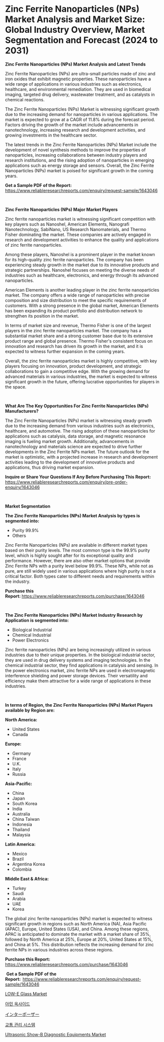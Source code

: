 <p><h1>Zinc Ferrite Nanoparticles (NPs) Market Analysis and Market Size: Global Industry Overview, Market Segmentation and Forecast (2024 to 2031)</h1></p><p><strong>Zinc Ferrite Nanoparticles (NPs) Market Analysis and Latest Trends</strong></p>
<p><p>Zinc Ferrite Nanoparticles (NPs) are ultra-small particles made of zinc and iron oxides that exhibit magnetic properties. These nanoparticles have a wide range of applications in various industries such as electronics, healthcare, and environmental remediation. They are used in biomedical imaging, targeted drug delivery, wastewater treatment, and as catalysts in chemical reactions.</p><p>The Zinc Ferrite Nanoparticles (NPs) Market is witnessing significant growth due to the increasing demand for nanoparticles in various applications. The market is expected to grow at a CAGR of 11.8% during the forecast period. Factors driving the growth of the market include advancements in nanotechnology, increasing research and development activities, and growing investments in the healthcare sector.</p><p>The latest trends in the Zinc Ferrite Nanoparticles (NPs) Market include the development of novel synthesis methods to improve the properties of nanoparticles, increasing collaborations between industry players and research institutions, and the rising adoption of nanoparticles in emerging applications such as energy storage and sensors. Overall, the Zinc Ferrite Nanoparticles (NPs) market is poised for significant growth in the coming years.</p></p>
<p><strong>Get a Sample PDF of the Report:&nbsp;</strong> <a href="https://www.reliableresearchreports.com/enquiry/request-sample/1643046">https://www.reliableresearchreports.com/enquiry/request-sample/1643046</a></p>
<p>&nbsp;</p>
<p><strong>Zinc Ferrite Nanoparticles (NPs) Major Market Players</strong></p>
<p><p>Zinc ferrite nanoparticles market is witnessing significant competition with key players such as Nanoshel, American Elements, Nanografi Nanotechnology, SabiNano, US Research Nanomaterials, and Thermo Fisher dominating the market. These companies are actively engaged in research and development activities to enhance the quality and applications of zinc ferrite nanoparticles.</p><p>Among these players, Nanoshel is a prominent player in the market known for its high-quality zinc ferrite nanoparticles. The company has been experiencing steady growth in the market due to its innovative products and strategic partnerships. Nanoshel focuses on meeting the diverse needs of industries such as healthcare, electronics, and energy through its advanced nanoparticles.</p><p>American Elements is another leading player in the zinc ferrite nanoparticles market. The company offers a wide range of nanoparticles with precise composition and size distribution to meet the specific requirements of customers. With a strong presence in the global market, American Elements has been expanding its product portfolio and distribution network to strengthen its position in the market.</p><p>In terms of market size and revenue, Thermo Fisher is one of the largest players in the zinc ferrite nanoparticles market. The company has a substantial market share and a strong customer base due to its extensive product range and global presence. Thermo Fisher's consistent focus on innovation and research has driven its growth in the market, and it is expected to witness further expansion in the coming years.</p><p>Overall, the zinc ferrite nanoparticles market is highly competitive, with key players focusing on innovation, product development, and strategic collaborations to gain a competitive edge. With the growing demand for advanced materials in various industries, the market is expected to witness significant growth in the future, offering lucrative opportunities for players in the space.</p></p>
<p>&nbsp;</p>
<p><strong>What Are The Key Opportunities For Zinc Ferrite Nanoparticles (NPs) Manufacturers?</strong></p>
<p><p>The Zinc Ferrite Nanoparticles (NPs) market is witnessing steady growth due to the increasing demand from various industries such as electronics, healthcare, and automotive. The rising adoption of these nanoparticles for applications such as catalysis, data storage, and magnetic resonance imaging is fueling market growth. Additionally, advancements in nanotechnology and materials science are expected to drive further developments in the Zinc Ferrite NPs market. The future outlook for the market is optimistic, with a projected increase in research and development activities leading to the development of innovative products and applications, thus driving market expansion.</p></p>
<p><strong>Inquire or Share Your Questions If Any Before Purchasing This Report:</strong> <a href="https://www.reliableresearchreports.com/enquiry/pre-order-enquiry/1643046">https://www.reliableresearchreports.com/enquiry/pre-order-enquiry/1643046</a></p>
<p>&nbsp;</p>
<p><strong>Market Segmentation</strong></p>
<p><strong>The Zinc Ferrite Nanoparticles (NPs) Market Analysis by types is segmented into:</strong></p>
<p><ul><li>Purity 99.9%</li><li>Others</li></ul></p>
<p><p>Zinc Ferrite Nanoparticles (NPs) are available in different market types based on their purity levels. The most common type is the 99.9% purity level, which is highly sought after for its exceptional quality and performance. However, there are also other market options that provide Zinc Ferrite NPs with a purity level below 99.9%. These NPs, while not as pure, are still widely used in various applications where high purity is not a critical factor. Both types cater to different needs and requirements within the industry.</p></p>
<p><strong>Purchase this Report:&nbsp;</strong><a href="https://www.reliableresearchreports.com/purchase/1643046">https://www.reliableresearchreports.com/purchase/1643046</a></p>
<p>&nbsp;</p>
<p><strong>The Zinc Ferrite Nanoparticles (NPs) Market Industry Research by Application is segmented into:</strong></p>
<p><ul><li>Biological Industrial</li><li>Chemical Industrial</li><li>Power Electronics</li></ul></p>
<p><p>Zinc ferrite nanoparticles (NPs) are being increasingly utilized in various industries due to their unique properties. In the biological industrial sector, they are used in drug delivery systems and imaging technologies. In the chemical industrial sector, they find applications in catalysis and sensing. In the power electronics market, zinc ferrite NPs are used in electromagnetic interference shielding and power storage devices. Their versatility and efficiency make them attractive for a wide range of applications in these industries.</p></p>
<p>&nbsp;</p>
<p><strong>In terms of Region, the Zinc Ferrite Nanoparticles (NPs) Market Players available by Region are:</strong></p>
<p>
    <p> <strong> North America: </strong>
        <ul>
            <li>United States</li>
            <li>Canada</li>
        </ul>
        </p> 
    <p> <strong> Europe: </strong>
        <ul>
            <li>Germany</li>
            <li>France</li>
            <li>U.K.</li>
            <li>Italy</li>
            <li>Russia</li>
        </ul>
        </p> 
    <p> <strong> Asia-Pacific: </strong>
        <ul>
            <li>China</li>
            <li>Japan</li>
            <li>South Korea</li>
            <li>India</li>
            <li>Australia</li>
            <li>China Taiwan</li>
            <li>Indonesia</li>
            <li>Thailand</li>
            <li>Malaysia</li>
        </ul>
        </p> 
    <p> <strong> Latin America: </strong>
        <ul>
            <li>Mexico</li>
            <li>Brazil</li>
            <li>Argentina Korea</li>
            <li>Colombia</li>
        </ul>
        </p> 
    <p> <strong> Middle East & Africa: </strong>
        <ul>
            <li>Turkey</li>
            <li>Saudi</li>
            <li>Arabia</li>
            <li>UAE</li>
            <li>Korea</li>
        </ul>
    </p>
    </p>
<p><p>The global zinc ferrite nanoparticles (NPs) market is expected to witness significant growth in regions such as North America (NA), Asia Pacific (APAC), Europe, United States (USA), and China. Among these regions, APAC is anticipated to dominate the market with a market share of 35%, followed by North America at 25%, Europe at 20%, United States at 15%, and China at 5%. This distribution reflects the increasing demand for zinc ferrite NPs in various industries across these regions.</p></p>
<p><strong>Purchase this Report: </strong><a href="https://www.reliableresearchreports.com/purchase/1643046">https://www.reliableresearchreports.com/purchase/1643046</a></p>
<p>&nbsp;<strong>Get a Sample PDF of the Report:&nbsp;&nbsp;</strong><a href="https://www.reliableresearchreports.com/enquiry/request-sample/1643046">https://www.reliableresearchreports.com/enquiry/request-sample/1643046</a></p>
<p><strong></strong></p>
<p><p><a href="https://view.publitas.com/reportprime-1/low-e-glass-market-size-furnishes-valuable-information-encompassing-market-share-market-trends-and-projections-spanning-from-2024-to-2031/">LOW-E Glass Market</a></p><p><a href="https://medium.com/@sherrillcrooksxa8i18ucf2m/%EC%95%84%EB%AF%BC-%EC%98%A5%EC%82%AC%EC%9D%B4%EB%93%9C-%EC%8B%9C%EC%9E%A5-%EC%A0%84%EB%A7%9D-%EC%82%B0%EC%97%85-%EA%B0%9C%EC%9A%94-%EB%B0%8F-%EC%98%88%EC%B8%A1-2024%EB%85%84%EB%B6%80%ED%84%B0-2031%EB%85%84%EA%B9%8C%EC%A7%80-15d6b4dc43ea">아민 옥사이드</a></p><p><a href="https://medium.com/@juan.colorado_15/2024%E5%B9%B4%E3%81%8B%E3%82%892031%E5%B9%B4%E3%81%BE%E3%81%A7%E3%81%AE%E6%9C%9F%E9%96%93%E3%81%AB%E3%81%8A%E3%81%91%E3%82%8B%E3%82%A4%E3%83%B3%E3%82%BF%E3%83%BC%E3%83%9D%E3%83%BC%E3%82%B6%E5%B8%82%E5%A0%B4%E5%88%86%E6%9E%90%E3%81%A8%E3%82%B5%E3%82%A4%E3%82%BA%E4%BA%88%E6%B8%AC-e318d423d3ea">インターポーザー</a></p><p><a href="https://medium.com/@sherrillcrooksxa8i18ucf2m/%EA%B5%90%ED%86%B5-%EA%B4%80%EB%A6%AC-%EC%8B%9C%EC%8A%A4%ED%85%9C-%EC%8B%9C%EC%9E%A5-%EC%84%B1%EA%B3%B5%EC%A0%81%EC%9D%B8-%EB%B9%84%EC%A6%88%EB%8B%88%EC%8A%A4-%EC%A0%84%EB%9E%B5%EC%9D%98-%ED%95%B5%EC%8B%AC-%EC%98%88%EC%B8%A1-2031%EB%85%84%EA%B9%8C%EC%A7%80-30a65a4361d6">교통 관리 시스템</a></p><p><a href="https://github.com/Glendatilghmankmgz0rbhwpy/Market-Research-Report-List-1/blob/main/ultrasonic-show-b-diagnostic-equipments-market.md">Ultrasonic Show-B Diagnostic Equipments Market</a></p></p>